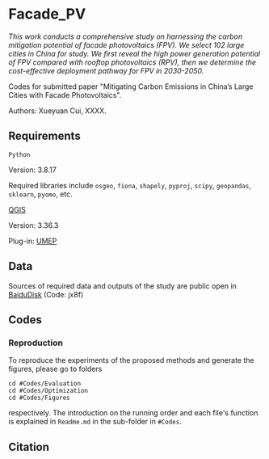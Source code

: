# Facade_PV

_This work conducts a comprehensive study on harnessing the carbon mitigation potential of facade photovoltaics (FPV). We select 102 large cities in China for study. We first reveal the high power generation potential of FPV compared with rooftop photovoltaics (RPV), then we determine the cost-effective deployment pathway for FPV in 2030-2050._

Codes for submitted paper "Mitigating Carbon Emissions in China’s Large Cities with Facade Photovoltaics".

Authors: Xueyuan Cui, XXXX.

## Requirements
``Python``

Version: 3.8.17

Required libraries include ``osgeo``, ``fiona``, ``shapely``, ``pyproj``, ``scipy``, ``geopandas``, ``sklearn``, ``pyomo``, etc.

[QGIS](https://qgis.org/)

Version: 3.36.3

Plug-in: [UMEP](https://umep-docs.readthedocs.io/en/latest/index.html)

## Data

Sources of required data and outputs of the study are public open in [BaiduDisk](https://pan.baidu.com/s/1nz6OqH5hKpRSR72fxIoMdQ?pwd=jx8f) (Code: jx8f)

## Codes
### Reproduction
To reproduce the experiments of the proposed methods and generate the figures, please go to folders
```
cd #Codes/Evaluation
cd #Codes/Optimization
cd #Codes/Figures
```
respectively. The introduction on the running order and each file's function is explained in ```Readme.md``` in the sub-folder in ``#Codes``.

## Citation
```
```
